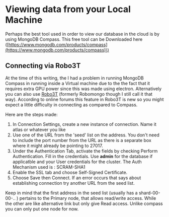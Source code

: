 # Viewing data from your Local Machine

Perhaps the best tool used in order to view our database in the cloud is by using MongoDB Compass. This free tool can be Downloaded here \([https://www.mongodb.com/products/compass](https://www.mongodb.com/products/compass)\)

## Connecting via Robo3T

At the time of this writing, the I had a problem in running MongoDB Compass in running inside a Virtual machine due to the the fact that it requires extra GPU power since this was made using electron. Alternatively you can also use [Robo3T](https://robomongo.org/) \(formerly Robomongo though I still call it that way\). According to online forums this feature in Robo3T is new so you might expect a little difficulty in connecting as compared to Compass.

Here are the steps made:

1. In Connection Settings, create a new instance of connection. Name it atlas or whatever you like
2. Use one of the URL from the 'seed' list on the address. You don't need to include the port number from the URL as there is a separate box where it might already be pointing to 27017. 
3. Under the Authentication Tab, activate the fields by checking Perform Authentication. Fill in the credentials. Use **admin** for the database if applicatble and your User credentials for the cluster. The Auth Mechanism used is : SCRAM-SHA1
4. Enable the SSL tab and choose Self-Signed Certificate.
5. Choose Save then Connect. If an error occurs that says about establishing connection try another URL from the seed list.  

Keep in mind that the first address in the seed list \(usually has a shard-00-00-.. \) pertains to the Primary node, that allows read/write access. While the other are like alternative link but only give Read access. Unlike compass you can only put one node for now.

